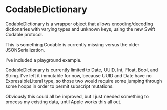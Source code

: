# CodableDictionary

CodableDictionary is a wrapper object that allows encoding/decoding dictionaries with varying types and unknown keys, using the new Swift Codable protocol. 

This is something Codable is currently missing versus the older JSONSerialization.

I've included a playground example.

CodableDictionary is currently limited to Date, UUID, Int, Float, Bool, and String. I've left it immutable for now, because UUID and Date have no ExpressibleLiteral type, so those two would require some jumping through some hoops in order to permit subscript mutations.

Obviously this could all be improved, but I just needed something to process my existing data, until Apple works this all out.